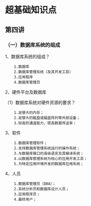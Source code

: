 # 超基础知识点
## 第四讲
### （一）数据库系统的组成
1、数据库系统的组成？
```
    1.数据库
    2.数据库管理系统（及其开发工具）
    3.应用程序
    4.数据库管理员
```
2、硬件平台及数据库

（1）数据库系统对硬件资源的要求？
```
    1.足够大的内存；
    2.足够大的磁盘或磁盘阵列等外部设备；
    3.较高的通道能力，提高数据传送率；
```
3、软件
```
    1.数据库管理软件；
    2.支持数据库管理系统运行的操作系统；
    3.与数据库接口的高级语言及其编译系统；
    4.以数据库管理系统为核心的应用开发工具；
    5.为特定应用环境开发的数据库应用系统；
```
4、人员
```
    1.数据库管理员（DBA）；
    2.系统分析员和数据库设计人员；
	3.应用程序员；
	4.最终用户；
```
